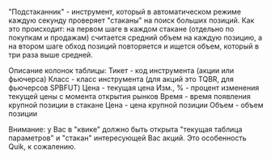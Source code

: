   "Подстаканник" - инструмент, который в автоматическом режиме каждую секунду проверяет "стаканы" на поиск больших позиций. Как это происходит: на первом шаге в каждом стакане (отдельно по покупкам и продажам) считается средний объем на каждую позицию, а на втором шаге обход позиций повторяется и ищется объем, который в три раза выше средней. 

Описание колонок таблицы:
    Тикет - код инструмента (акции или фьючерса)
    Класс - класс инструмента (для акций это TQBR, для фьючерсов SPBFUT)
    Цена - текущая цена
    Изм., % - процент изменения текущей цены с момента открытия рынков
    Время - время появления крупной позиции в стакане
    Цена - цена крупной позиции
    Объем - объем позиции

Внимание: у Вас в "квике" должно быть открыта "текущая таблица параметров" и "стакан" интересующей Вас акций. Это особенность Quik, к сожалению.
